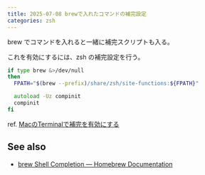 ```yaml
---
title: 2025-07-08 brewで入れたコマンドの補完設定
categories: zsh
---
```


brew でコマンドを入れると一緒に補完スクリプトも入る。

これを有効にするには、zsh の補完設定を行う。

```zsh
if type brew &>/dev/null
then
  FPATH="$(brew --prefix)/share/zsh/site-functions:${FPATH}"

  autoload -Uz compinit
  compinit
fi
```

ref. [MacのTerminalで補完を有効にする](https://zenn.dev/local/articles/534b2807db2226)

## See also

- [brew Shell Completion — Homebrew Documentation](https://docs.brew.sh/Shell-Completion)
